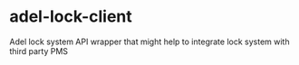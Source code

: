 # adel-lock-client
Adel lock system API wrapper that might help to integrate lock system with third party PMS
